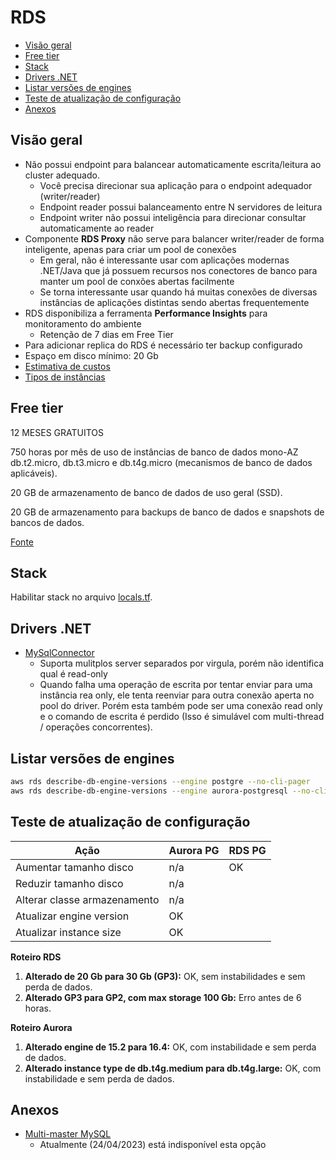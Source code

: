 # RDS

- [Visão geral](#visão-geral)
- [Free tier](#free-tier)
- [Stack](#stack)
- [Drivers .NET](#drivers-net)
- [Listar versões de engines](#listar-versões-de-engines)
- [Teste de atualização de configuração](#teste-de-atualização-de-configuração)
- [Anexos](#anexos)

## Visão geral

- Não possui endpoint para balancear automaticamente escrita/leitura ao cluster adequado.
  - Você precisa direcionar sua aplicação para o endpoint adequador (writer/reader)
  - Endpoint reader possui balanceamento entre N servidores de leitura
  - Endpoint writer não possui inteligência para direcionar consultar automaticamente ao reader
- Componente **RDS Proxy** não serve para balancer writer/reader de forma inteligente, apenas para criar um pool de conexões
  - Em geral, não é interessante usar com aplicações modernas .NET/Java que já possuem recursos nos conectores de banco para manter um pool de conxões abertas facilmente
  - Se torna interessante usar quando há muitas conexões de diversas instâncias de aplicações distintas sendo abertas frequentemente
- RDS disponibiliza a ferramenta **Performance Insights** para monitoramento do ambiente
  - Retenção de 7 dias em Free Tier
- Para adicionar replica do RDS é necessário ter backup configurado
- Espaço em disco mínimo: 20 Gb
- [Estimativa de custos](https://calculator.aws/#/estimate?id=84eb2d109731bb7d6b81bfe6280624cbc276c4d1)
- [Tipos de instâncias](https://aws.amazon.com/pt/rds/instance-types/)

## Free tier

12 MESES GRATUITOS

750 horas por mês de uso de instâncias de banco de dados mono-AZ db.t2.micro, db.t3.micro e db.t4g.micro (mecanismos de banco de dados aplicáveis).

20 GB de armazenamento de banco de dados de uso geral (SSD).

20 GB de armazenamento para backups de banco de dados e snapshots de bancos de dados.

[Fonte](https://aws.amazon.com/pt/free/database/)

## Stack

Habilitar stack no arquivo [locals.tf](infra/locals.tf).

## Drivers .NET

- [MySqlConnector](https://mysqlconnector.net/)
  - Suporta mulitplos server separados por virgula, porém não identifica qual é read-only
  - Quando falha uma operação de escrita por tentar enviar para uma instância rea only, ele tenta reenviar para
    outra conexão aperta no pool do driver. Porém esta também pode ser uma conexão read only e o comando de escrita é perdido
    (Isso é simulável com multi-thread / operações concorrentes).

## Listar versões de engines

```bash
aws rds describe-db-engine-versions --engine postgre --no-cli-pager
aws rds describe-db-engine-versions --engine aurora-postgresql --no-cli-pager
```

## Teste de atualização de configuração

| Ação                          | Aurora PG | RDS PG  |
|-------------------------------|-----------|---------|
| Aumentar tamanho disco        | n/a       | OK      |
| Reduzir tamanho disco         | n/a       |         |
| Alterar classe armazenamento  | n/a       |         |
| Atualizar engine version      | OK        |         |
| Atualizar instance size       | OK        |         |

**Roteiro RDS**

1. **Alterado de 20 Gb para 30 Gb (GP3):** OK, sem instabilidades e sem perda de dados.
2. **Alterado GP3 para GP2, com max storage 100 Gb:** Erro antes de 6 horas.

**Roteiro Aurora**

1. **Alterado engine de 15.2 para 16.4:** OK, com instabilidade e sem perda de dados.
2. **Alterado instance type de db.t4g.medium para db.t4g.large:** OK, com instabilidade e sem perda de dados.


## Anexos

- [Multi-master MySQL](https://aws.amazon.com/pt/blogs/database/building-highly-available-mysql-applications-using-amazon-aurora-mmsr/)
  - Atualmente (24/04/2023) está indisponível esta opção

